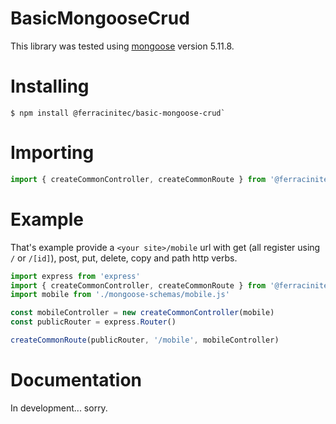 # BasicMongooseCrud
This library was tested using [mongoose](https://www.npmjs.com/package/mongoose) version 5.11.8.
# Installing
```shell
$ npm install @ferracinitec/basic-mongoose-crud`
```
# Importing
```JavaScript
import { createCommonController, createCommonRoute } from '@ferracinitec/basic-mongoose-crud'
```
# Example
That's example provide a `<your site>/mobile` url with get (all register using `/` or `/[id]`), post, put, delete, copy and path http verbs.

```JavaScript
import express from 'express'
import { createCommonController, createCommonRoute } from '@ferracinitec/basic-mongoose-crud'
import mobile from './mongoose-schemas/mobile.js'

const mobileController = new createCommonController(mobile)
const publicRouter = express.Router()

createCommonRoute(publicRouter, '/mobile', mobileController)
```
# Documentation
In development... sorry.
